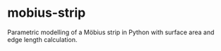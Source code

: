 # mobius-strip
Parametric modelling of a Möbius strip in Python with surface area and edge length calculation.
